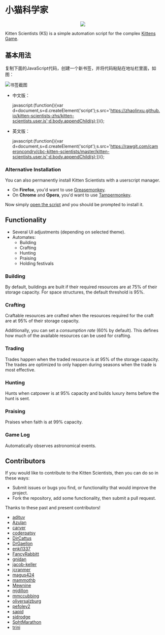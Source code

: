 # 小猫科学家

<p align="center"><img src="https://i.imgur.com/AWHGIGH.jpg" /></p>

Kitten Scientists (KS) is a simple automation script for the complex [Kittens Game](http://bloodrizer.ru/games/kittens/).

## 基本用法

复制下面的JavaScript代码，创建一个新书签，并将代码粘贴在地址栏里面，如图：

![书签截图](help.png=-300-c "书签截图")

* 中文版：

    javascript:(function(){var d=document,s=d.createElement('script');s.src='https://zhaolinxu.github.io/kitten-scientists-zhs/kitten-scientists.user.js';d.body.appendChild(s);})();

* 英文版：

    javascript:(function(){var d=document,s=d.createElement('script');s.src='https://rawgit.com/cameroncondry/cbc-kitten-scientists/master/kitten-scientists.user.js';d.body.appendChild(s);})();

### Alternative Installation

You can also permanently install Kitten Scientists with a userscript manager.

- On **Firefox**, you'd want to use [Greasemonkey](https://addons.mozilla.org/en-US/firefox/addon/greasemonkey/).
- On **Chrome** and **Opera**, you'd want to use [Tampermonkey](https://chrome.google.com/webstore/detail/tampermonkey/dhdgffkkebhmkfjojejmpbldmpobfkfo).

Now simply [open the script](https://raw.githubusercontent.com/cameroncondry/cbc-kitten-scientists/master/kitten-scientists.user.js) and you should be prompted to install it. 

## Functionality

- Several UI adjustments (depending on selected theme).
- Automates:
    - Building
    - Crafting
    - Hunting
    - Praising
    - Holding festivals

### Building

By default, buildings are built if their required resources are at 75% of their storage capacity. For space structures,
the default threshold is 95%.

### Crafting

Craftable resources are crafted when the resources required for the craft are at 95% of their storage capacity.
 
Additionally, you can set a *consumption rate* (60% by default). This defines how much of the available resources can be
used for crafting.

### Trading

Trades happen when the traded resource is at 95% of the storage capacity. The trades are optimized to only happen during
seasons when the trade is most effective.

### Hunting

Hunts when catpower is at 95% capacity and builds luxury items before the hunt is sent.

### Praising

Praises when faith is at 99% capacity.

### Game Log

Automatically observes astronomical events.

## Contributors

If you would like to contribute to the Kitten Scientists, then you can do so in these ways:

- Submit issues or bugs you find, or functionality that would improve the project.
- Fork the repository, add some functionality, then submit a pull request.

Thanks to these past and present contributors!

- [adituv](https://github.com/adituv)
- [Azulan](https://www.reddit.com/user/Azulan)
- [carver](https://github.com/carver)
- [coderpatsy](https://github.com/coderpatsy)
- [DirCattus](https://www.reddit.com/user/DirCattus)
- [DrGaellon](https://github.com/DrGaellon)
- [enki1337](https://github.com/enki1337)
- [FancyRabbitt](https://www.reddit.com/user/FancyRabbitt)
- [gnidan](https://github.com/gnidan)
- [jacob-keller](https://github.com/jacob-keller)
- [jcranmer](https://github.com/jcranmer)
- [magus424](https://github.com/magus424)
- [mammothb](https://github.com/mammothb)
- [Mewnine](https://www.reddit.com/user/Mewnine)
- [mjdillon](https://github.com/mjdillon)
- [mmccubbing](https://github.com/mmccubbing)
- [oliversalzburg](https://github.com/oliversalzburg)
- [pefoley2](https://www.reddit.com/user/pefoley2)
- [sapid](https://github.com/sapid)
- [sjdrodge](https://github.com/sjdrodge)
- [SphtMarathon](https://www.reddit.com/user/SphtMarathon)
- [trini](https://github.com/trini)
